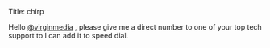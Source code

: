 Title: chirp

Hello <a href="http://twitter.com/virginmedia">@virginmedia</a> , please give me a direct number to one of your top tech support to I can add it to speed dial.
